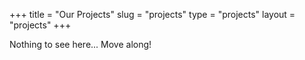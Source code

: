 +++
title = "Our Projects"
slug = "projects"
type = "projects"
layout = "projects"
+++

Nothing to see here... Move along!

